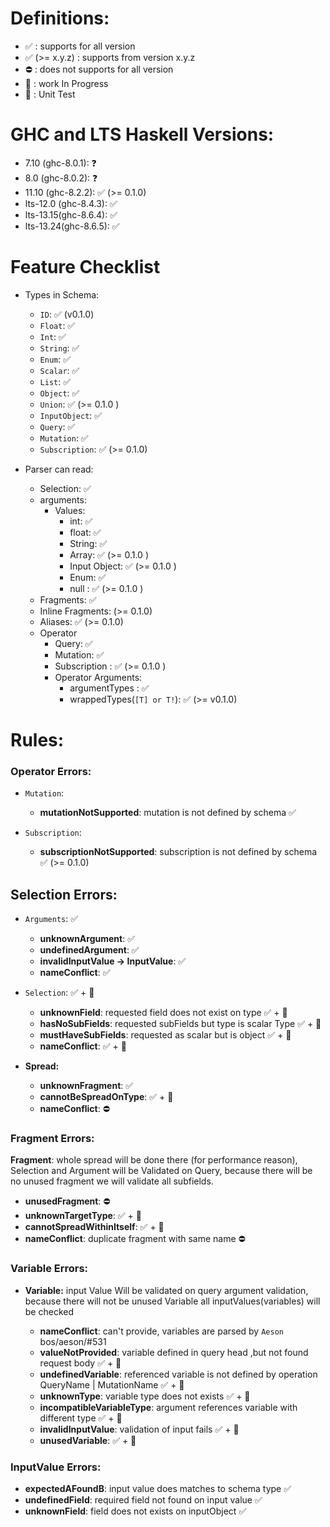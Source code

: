# Definitions:

- ✅ : supports for all version
- ✅ (>= x.y.z) : supports from version x.y.z
- ⛔️ : does not supports for all version
- 🚧 : work In Progress
- 🧪 : Unit Test

# GHC and LTS Haskell Versions:

- 7.10 (ghc-8.0.1): ❓
- 8.0 (ghc-8.0.2): ❓
- 11.10 (ghc-8.2.2): ✅ (>= 0.1.0)
- lts-12.0 (ghc-8.4.3): ✅
- lts-13.15(ghc-8.6.4): ✅
- lts-13.24(ghc-8.6.5): ✅

# Feature Checklist

- Types in Schema:

  - `ID`: ✅ (v0.1.0)
  - `Float`: ✅
  - `Int`: ✅
  - `String`: ✅
  - `Enum`: ✅
  - `Scalar`: ✅
  - `List`: ✅
  - `Object`: ✅
  - `Union`: ✅ (>= 0.1.0 )
  - `InputObject`: ✅
  - `Query`: ✅
  - `Mutation`: ✅
  - `Subscription`: ✅ (>= 0.1.0)

- Parser can read:
  - Selection: ✅
  - arguments:
    - Values:
      - int: ✅
      - float: ✅
      - String: ✅
      - Array: ✅ (>= 0.1.0 )
      - Input Object: ✅ (>= 0.1.0 )
      - Enum: ✅
      - null : ✅ (>= 0.1.0 )
  - Fragments: ✅
  - Inline Fragments: (>= 0.1.0)
  - Aliases: ✅ (>= 0.1.0)
  - Operator
    - Query: ✅
    - Mutation: ✅
    - Subscription : ✅ (>= 0.1.0 )
    - Operator Arguments:
      - argumentTypes : ✅
      - wrappedTypes(`[T] or T!`): ✅ (>= v0.1.0)

# Rules:

### Operator Errors:

- `Mutation`:

  - **mutationNotSupported**: mutation is not defined by schema ✅

- `Subscription`:

  - **subscriptionNotSupported**: subscription is not defined by schema ✅ (>= 0.1.0)

## Selection Errors:

- `Arguments`: ✅

  - **unknownArgument**: ✅
  - **undefinedArgument**: ✅
  - **invalidInputValue -> InputValue**: ✅
  - **nameConflict**: ✅

- `Selection`: ✅ + 🧪

  - **unknownField**: requested field does not exist on type ✅ + 🧪
  - **hasNoSubFields**: requested subFields but type is scalar Type ✅ + 🧪
  - **mustHaveSubFields**: requested as scalar but is object ✅ + 🧪
  - **nameConflict**: ✅ + 🧪

* **Spread:**

  - **unknownFragment**: ✅
  - **cannotBeSpreadOnType**: ✅ + 🧪
  - **nameConflict**: ⛔️

### Fragment Errors:

**Fragment**: whole spread will be done there (for performance reason), Selection and Argument will be Validated on Query, because there will be no unused fragment we will validate all subfields.

- **unusedFragment**: ⛔️
- **unknownTargetType**: ✅ + 🧪
- **cannotSpreadWithinItself**: ✅ + 🧪
- **nameConflict**: duplicate fragment with same name ⛔️

### Variable Errors:

- **Variable:** input Value Will be validated on query argument validation, because there will not be unused Variable all inputValues(variables) will be checked

  - **nameConflict**: can't provide, variables are parsed by `Aeson`  bos/aeson/#531
  - **valueNotProvided**: variable defined in query head ,but not found request body ✅ + 🧪
  - **undefinedVariable**: referenced variable is not defined by operation QueryName | MutationName ✅ + 🧪
  - **unknownType**: variable type does not exists ✅ + 🧪
  - **incompatibleVariableType**: argument references variable with different type ✅ + 🧪
  - **invalidInputValue**: validation of input fails ✅ + 🧪
  - **unusedVariable**: ✅ + 🧪

### InputValue Errors:

- **expectedAFoundB**: input value does matches to schema type ✅
- **undefinedField**: required field not found on input value ✅
- **unknownField**: field does not exists on inputObject ✅
